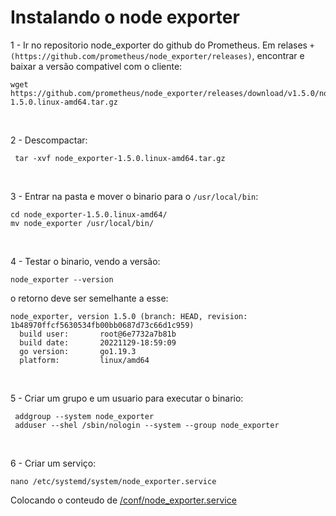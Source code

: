 # Instalando o node exporter

1 - Ir no repositorio node_exporter do github do Prometheus. Em relases `+(https://github.com/prometheus/node_exporter/releases)`, encontrar e baixar a versão compativel com o cliente:

```
wget https://github.com/prometheus/node_exporter/releases/download/v1.5.0/node_exporter-1.5.0.linux-amd64.tar.gz
```

<br>

2 -  Descompactar:
```
 tar -xvf node_exporter-1.5.0.linux-amd64.tar.gz
```

<br>

3 - Entrar na pasta e mover o binario para o `/usr/local/bin`:
```
cd node_exporter-1.5.0.linux-amd64/
mv node_exporter /usr/local/bin/
```

<br>

4 - Testar o binario, vendo a versão:
```
node_exporter --version
```

o retorno deve ser semelhante a esse:
```
node_exporter, version 1.5.0 (branch: HEAD, revision: 1b48970ffcf5630534fb00bb0687d73c66d1c959)
  build user:       root@6e7732a7b81b
  build date:       20221129-18:59:09
  go version:       go1.19.3
  platform:         linux/amd64
```

<br>

5 - Criar um grupo e um usuario para executar o binario:
```
 addgroup --system node_exporter
 adduser --shel /sbin/nologin --system --group node_exporter
```

<br>

6 - Criar um serviço:
```
nano /etc/systemd/system/node_exporter.service
```
Colocando o conteudo de [/conf/node_exporter.service](DescomplicandoPrometheus/conf/node_exporter.service)
